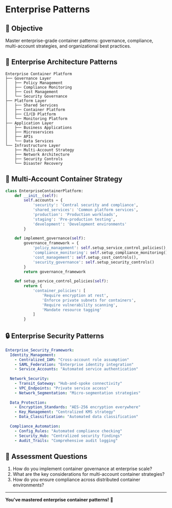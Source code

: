 # Enterprise Patterns

## 🎯 Objective
Master enterprise-grade container patterns: governance, compliance, multi-account strategies, and organizational best practices.

## 🏢 Enterprise Architecture Patterns
```
Enterprise Container Platform
├── Governance Layer
│   ├── Policy Management
│   ├── Compliance Monitoring
│   ├── Cost Management
│   └── Security Governance
├── Platform Layer
│   ├── Shared Services
│   ├── Container Platform
│   ├── CI/CD Platform
│   └── Monitoring Platform
├── Application Layer
│   ├── Business Applications
│   ├── Microservices
│   ├── APIs
│   └── Data Services
└── Infrastructure Layer
    ├── Multi-Account Strategy
    ├── Network Architecture
    ├── Security Controls
    └── Disaster Recovery
```

## 🚀 Multi-Account Container Strategy
```python
class EnterpriseContainerPlatform:
    def __init__(self):
        self.accounts = {
            'security': 'Central security and compliance',
            'shared_services': 'Common platform services',
            'production': 'Production workloads',
            'staging': 'Pre-production testing',
            'development': 'Development environments'
        }
    
    def implement_governance(self):
        governance_framework = {
            'policy_management': self.setup_service_control_policies(),
            'compliance_monitoring': self.setup_compliance_monitoring(),
            'cost_management': self.setup_cost_controls(),
            'security_governance': self.setup_security_controls()
        }
        return governance_framework
    
    def setup_service_control_policies(self):
        return {
            'container_policies': [
                'Require encryption at rest',
                'Enforce private subnets for containers',
                'Require vulnerability scanning',
                'Mandate resource tagging'
            ]
        }
```

## 🔒 Enterprise Security Patterns
```yaml
Enterprise_Security_Framework:
  Identity_Management:
    - Centralized_IAM: "Cross-account role assumption"
    - SAML_Federation: "Enterprise identity integration"
    - Service_Accounts: "Automated service authentication"
    
  Network_Security:
    - Transit_Gateway: "Hub-and-spoke connectivity"
    - VPC_Endpoints: "Private service access"
    - Network_Segmentation: "Micro-segmentation strategies"
    
  Data_Protection:
    - Encryption_Standards: "AES-256 encryption everywhere"
    - Key_Management: "Centralized KMS strategy"
    - Data_Classification: "Automated data classification"
    
  Compliance_Automation:
    - Config_Rules: "Automated compliance checking"
    - Security_Hub: "Centralized security findings"
    - Audit_Trails: "Comprehensive audit logging"
```

## 🎯 Assessment Questions
1. How do you implement container governance at enterprise scale?
2. What are the key considerations for multi-account container strategies?
3. How do you ensure compliance across distributed container environments?

---

**You've mastered enterprise container patterns!** 🏢
